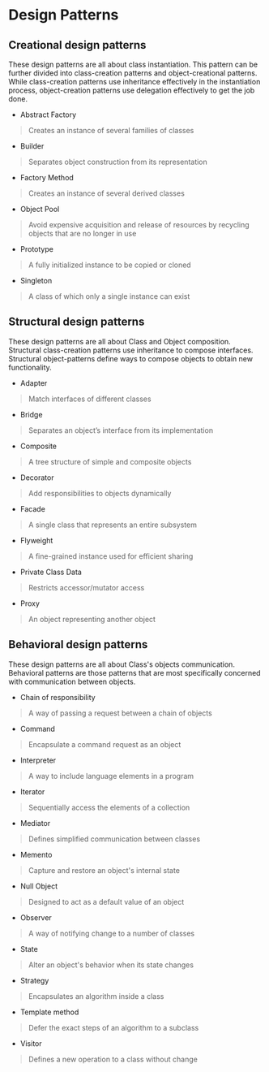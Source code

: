 # Design Patterns

## Creational design patterns
These design patterns are all about class instantiation. This pattern can be further divided into 
class-creation patterns and object-creational patterns. While class-creation patterns use inheritance 
effectively in the instantiation process, object-creation patterns use delegation effectively to 
get the job done.

* Abstract Factory
> Creates an instance of several families of classes
* Builder
> Separates object construction from its representation
* Factory Method
> Creates an instance of several derived classes
* Object Pool
> Avoid expensive acquisition and release of resources by recycling objects that are no longer in use
* Prototype
> A fully initialized instance to be copied or cloned
* Singleton
> A class of which only a single instance can exist

## Structural design patterns
These design patterns are all about Class and Object composition. Structural class-creation patterns use 
inheritance to compose interfaces. Structural object-patterns define ways to compose objects to obtain 
new functionality.

* Adapter
> Match interfaces of different classes
* Bridge
> Separates an object’s interface from its implementation
* Composite
> A tree structure of simple and composite objects
* Decorator
> Add responsibilities to objects dynamically
* Facade
> A single class that represents an entire subsystem
* Flyweight
> A fine-grained instance used for efficient sharing
* Private Class Data
> Restricts accessor/mutator access
* Proxy
> An object representing another object

## Behavioral design patterns
These design patterns are all about Class's objects communication. Behavioral patterns are those patterns 
that are most specifically concerned with communication between objects.

* Chain of responsibility
> A way of passing a request between a chain of objects
* Command
> Encapsulate a command request as an object
* Interpreter
> A way to include language elements in a program
* Iterator
> Sequentially access the elements of a collection
* Mediator
> Defines simplified communication between classes
* Memento
> Capture and restore an object's internal state
* Null Object
> Designed to act as a default value of an object
* Observer
> A way of notifying change to a number of classes
* State
> Alter an object's behavior when its state changes
* Strategy
> Encapsulates an algorithm inside a class
* Template method
> Defer the exact steps of an algorithm to a subclass
* Visitor
> Defines a new operation to a class without change